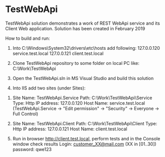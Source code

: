 # TestWebApi
TestWebApi solution demonstrates a work of REST WebApi service and its Client Web application. 
Solution has been created in February 2019

How to build and run:

1. Into C:\Windows\System32\drivers\etc\hosts add following: 
127.0.0.120 service.test.local
127.0.0.121 client.test.local

2. Clone TestWebApi repository to some folder on local PC like: 
C:\Work\TestWebApi

3. Open the TestWebApi.sln in MS Visual Studio and build this solution

4. Into IIS add two sites (under Sites): 

  1) Site Name: TestWebApi.Service
     Path: C:\Work\TestWebApi\Service 
     Type: Http
     IP address: 127.0.0.120
     Host Name: service.test.local
     (TestWebApi.Service -> "Edit permission" -> "Security" -> Everyone -> Full Control)

  2) Site Name: TestWebApi.Client
     Path: C:\Work\TestWebApi\Client
     Type: Http
     IP address: 127.0.0.121
     Host Name: client.test.local

5. Run in browser http://client.test.local, perform tests and in the Console window check results
Login: customer_XX@mail.com (XX in [01..30]) password: qwe123
